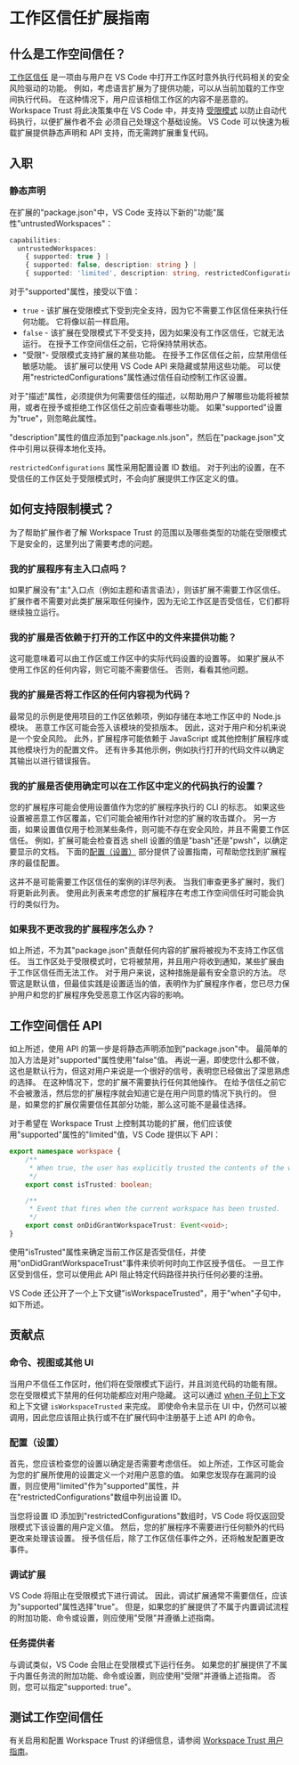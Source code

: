 # 工作区信任扩展指南

## 什么是工作空间信任？

[工作区信任](https://code.visualstudio.com/docs/editor/workspace-trust) 是一项由与用户在 VS Code 中打开工作区时意外执行代码相关的安全风险驱动的功能。 例如，考虑语言扩展为了提供功能，可以从当前加载的工作空间执行代码。 在这种情况下，用户应该相信工作区的内容不是恶意的。 Workspace Trust 将此决策集中在 VS Code 中，并支持 [受限模式](https://code.visualstudio.com/docs/editor/workspace-trust#_restricted-mode) 以防止自动代码执行，以便扩展作者不会 必须自己处理这个基础设施。 VS Code 可以快速为板载扩展提供静态声明和 API 支持，而无需跨扩展重复代码。

## 入职

### 静态声明

在扩展的"package.json"中，VS Code 支持以下新的"功能"属性"untrustedWorkspaces"：

```typescript
capabilities:
  untrustedWorkspaces:
    { supported: true } |
    { supported: false, description: string } |
    { supported: 'limited', description: string, restrictedConfigurations?: string[] }
```

对于"supported"属性，接受以下值：

-   `true` - 该扩展在受限模式下受到完全支持，因为它不需要工作区信任来执行任何功能。 它将像以前一样启用。
-   `false` - 该扩展在受限模式下不受支持，因为如果没有工作区信任，它就无法运行。 在授予工作空间信任之前，它将保持禁用状态。
-   "受限"- 受限模式支持扩展的某些功能。 在授予工作区信任之前，应禁用信任敏感功能。 该扩展可以使用 VS Code API 来隐藏或禁用这些功能。 可以使用"restrictedConfigurations"属性通过信任自动控制工作区设置。

对于"描述"属性，必须提供为何需要信任的描述，以帮助用户了解哪些功能将被禁用，或者在授予或拒绝工作区信任之前应查看哪些功能。 如果"supported"设置为"true"，则忽略此属性。

"description"属性的值应添加到"package.nls.json"，然后在"package.json"文件中引用以获得本地化支持。

`restrictedConfigurations` 属性采用配置设置 ID 数组。 对于列出的设置，在不受信任的工作区处于受限模式时，不会向扩展提供工作区定义的值。

## 如何支持限制模式？

为了帮助扩展作者了解 Workspace Trust 的范围以及哪些类型的功能在受限模式下是安全的，这里列出了需要考虑的问题。

### 我的扩展程序有主入口点吗？

如果扩展没有"主"入口点（例如主题和语言语法），则该扩展不需要工作区信任。 扩展作者不需要对此类扩展采取任何操作，因为无论工作区是否受信任，它们都将继续独立运行。

### 我的扩展是否依赖于打开的工作区中的文件来提供功能？

这可能意味着可以由工作区或工作区中的实际代码设置的设置等。 如果扩展从不使用工作区的任何内容，则它可能不需要信任。 否则，看看其他问题。

### 我的扩展是否将工作区的任何内容视为代码？

最常见的示例是使用项目的工作区依赖项，例如存储在本地工作区中的 Node.js 模块。 恶意工作区可能会签入该模块的受损版本。 因此，这对于用户和分机来说是一个安全风险。 此外，扩展程序可能依赖于 JavaScript 或其他控制扩展程序或其他模块行为的配置文件。 还有许多其他示例，例如执行打开的代码文件以确定其输出以进行错误报告。

### 我的扩展是否使用确定可以在工作区中定义的代码执行的设置？

您的扩展程序可能会使用设置值作为您的扩展程序执行的 CLI 的标志。 如果这些设置被恶意工作区覆盖，它们可能会被用作针对您的扩展的攻击媒介。 另一方面，如果设置值仅用于检测某些条件，则可能不存在安全风险，并且不需要工作区信任。 例如，扩展可能会检查首选 shell 设置的值是"bash"还是"pwsh"，以确定要显示的文档。 下面的[配置（设置）](#configurations-settings) 部分提供了设置指南，可帮助您找到扩展程序的最佳配置。

这并不是可能需要工作区信任的案例的详尽列表。 当我们审查更多扩展时，我们将更新此列表。 使用此列表来考虑您的扩展程序在考虑工作空间信任时可能会执行的类似行为。

### 如果我不更改我的扩展程序怎么办？

如上所述，不为其"package.json"贡献任何内容的扩展将被视为不支持工作区信任。 当工作区处于受限模式时，它将被禁用，并且用户将收到通知，某些扩展由于工作区信任而无法工作。 对于用户来说，这种措施是最有安全意识的方法。 尽管这是默认值，但最佳实践是设置适当的值，表明作为扩展程序作者，您已尽力保护用户和您的扩展程序免受恶意工作区内容的影响。

## 工作空间信任 API

如上所述，使用 API 的第一步是将静态声明添加到"package.json"中。 最简单的加入方法是对"supported"属性使用"false"值。 再说一遍，即使您什么都不做，这也是默认行为，但这对用户来说是一个很好的信号，表明您已经做出了深思熟虑的选择。 在这种情况下，您的扩展不需要执行任何其他操作。 在给予信任之前它不会被激活，然后您的扩展程序就会知道它是在用户同意的情况下执行的。 但是，如果您的扩展仅需要信任其部分功能，那么这可能不是最佳选择。

对于希望在 Workspace Trust 上控制其功能的扩展，他们应该使用"supported"属性的"limited"值，VS Code 提供以下 API：

```typescript
export namespace workspace {
    /**
     * When true, the user has explicitly trusted the contents of the workspace.
     */
    export const isTrusted: boolean;

    /**
     * Event that fires when the current workspace has been trusted.
     */
    export const onDidGrantWorkspaceTrust: Event<void>;
}
```

使用"isTrusted"属性来确定当前工作区是否受信任，并使用"onDidGrantWorkspaceTrust"事件来侦听何时向工作区授予信任。 一旦工作区受到信任，您可以使用此 API 阻止特定代码路径并执行任何必要的注册。

VS Code 还公开了一个上下文键"isWorkspaceTrusted"，用于"when"子句中，如下所述。

## 贡献点

### 命令、视图或其他 UI

当用户不信任工作区时，他们将在受限模式下运行，并且浏览代码的功能有限。 您在受限模式下禁用的任何功能都应对用户隐藏。 这可以通过 [when 子句上下文](https://code.visualstudio.com/api/references/when-clause-contexts) 和上下文键 `isWorkspaceTrusted` 来完成。 即使命令未显示在 UI 中，仍然可以被调用，因此您应该阻止执行或不在扩展代码中注册基于上述 API 的命令。

### 配置（设置）

首先，您应该检查您的设置以确定是否需要考虑信任。 如上所述，工作区可能会为您的扩展所使用的设置定义一个对用户恶意的值。 如果您发现存在漏洞的设置，则应使用"limited"作为"supported"属性，并在"restrictedConfigurations"数组中列出设置 ID。

当您将设置 ID 添加到"restrictedConfigurations"数组时，VS Code 将仅返回受限模式下该设置的用户定义值。 然后，您的扩展程序不需要进行任何额外的代码更改来处理该设置。 授予信任后，除了工作区信任事件之外，还将触发配置更改事件。

### 调试扩展

VS Code 将阻止在受限模式下进行调试。 因此，调试扩展通常不需要信任，应该为"supported"属性选择"true"。 但是，如果您的扩展提供了不属于内置调试流程的附加功能、命令或设置，则应使用"受限"并遵循上述指南。

### 任务提供者

与调试类似，VS Code 会阻止在受限模式下运行任务。 如果您的扩展提供了不属于内置任务流的附加功能、命令或设置，则应使用"受限"并遵循上述指南。 否则，您可以指定"supported: true"。

## 测试工作空间信任

有关启用和配置 Workspace Trust 的详细信息，请参阅 [Workspace Trust 用户指南](https://code.visualstudio.com/docs/editor/workspace-trust)。
